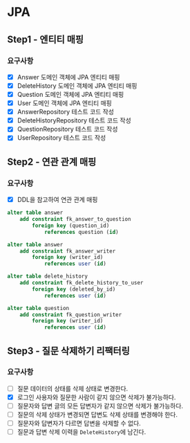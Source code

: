 # JPA
## Step1 - 엔티티 매핑
### 요구사항
- [x] Answer 도메인 객체에 JPA 엔티티 매핑
- [x] DeleteHistory 도메인 객체에 JPA 엔티티 매핑
- [x] Question 도메인 객체에 JPA 엔티티 매핑
- [x] User 도메인 객체에 JPA 엔티티 매핑
- [x] AnswerRepository 테스트 코드 작성
- [x] DeleteHistoryRepository 테스트 코드 작성
- [x] QuestionRepository 테스트 코드 작성
- [x] UserRepository 테스트 코드 작성

## Step2 - 연관 관계 매핑
### 요구사항
- [x] DDL을 참고하여 연관 관계 매핑
```sql
alter table answer
    add constraint fk_answer_to_question
        foreign key (question_id)
            references question (id)

alter table answer
    add constraint fk_answer_writer
        foreign key (writer_id)
            references user (id)

alter table delete_history
    add constraint fk_delete_history_to_user
        foreign key (deleted_by_id)
            references user (id)

alter table question
    add constraint fk_question_writer
        foreign key (writer_id)
            references user (id)
```

## Step3 - 질문 삭제하기 리팩터링
### 요구사항
- [ ] 질문 데이터의 상태를 삭제 상태로 변경한다.
- [x] 로그인 사용자와 질문한 사람이 같지 않으면 삭제가 불가능하다.
- [ ] 질문자와 답변 글의 모든 답변자가 같지 않으면 삭제가 불가능하다.
- [ ] 질문의 삭제 상태가 변경되면 답변도 삭제 상태를 변경해야 한다.
- [ ] 질문자와 답변자가 다르면 답변을 삭제할 수 없다.
- [ ] 질문과 답변 삭제 이력을 `DeleteHistory`에 남긴다.
